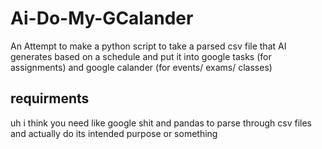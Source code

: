 # Ai-Do-My-GCalander
An Attempt to make a python script to take a parsed csv file that AI generates based on a schedule and put it into google tasks (for assignments) and google calander (for events/ exams/ classes)

## requirments
uh i think you need like google shit and pandas to parse through csv files and actually do its intended purpose or something 